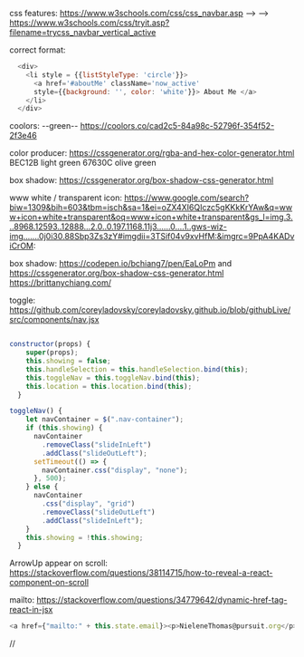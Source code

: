css features:
https://www.w3schools.com/css/css_navbar.asp  -->
--> https://www.w3schools.com/css/tryit.asp?filename=trycss_navbar_vertical_active

correct format:
```js
  <div>
    <li style = {{listStyleType: 'circle'}}>
      <a href='#aboutMe' className='now_active'
      style={{background: '', color: 'white'}}> About Me </a>
    </li>
  </div>

```

coolors:
--green--
https://coolors.co/cad2c5-84a98c-52796f-354f52-2f3e46


color producer:
https://cssgenerator.org/rgba-and-hex-color-generator.html
BEC12B  light green
67630C  olive green

box shadow:
https://cssgenerator.org/box-shadow-css-generator.html

www white / transparent icon:
https://www.google.com/search?biw=1309&bih=603&tbm=isch&sa=1&ei=oZX4XI6QIczc5gKKkKrYAw&q=www+icon+white+transparent&oq=www+icon+white+transparent&gs_l=img.3...8968.12593..12888...2.0..0.197.1168.11j3......0....1..gws-wiz-img.......0j0i30.88Sbp3Zs3zY#imgdii=3TSif04v9xvHfM:&imgrc=9PpA4KADviCrOM:

box shadow:
https://codepen.io/bchiang7/pen/EaLoPm
and https://cssgenerator.org/box-shadow-css-generator.html
https://brittanychiang.com/


toggle:
https://github.com/coreyladovsky/coreyladovsky.github.io/blob/githubLive/src/components/nav.jsx
```js

constructor(props) {
    super(props);
    this.showing = false;
    this.handleSelection = this.handleSelection.bind(this);
    this.toggleNav = this.toggleNav.bind(this);
    this.location = this.location.bind(this);
  }

toggleNav() {
    let navContainer = $(".nav-container");
    if (this.showing) {
      navContainer
        .removeClass("slideInLeft")
        .addClass("slideOutLeft");
      setTimeout(() => {
        navContainer.css("display", "none");
      }, 500);
    } else {
      navContainer
        .css("display", "grid")
        .removeClass("slideOutLeft")
        .addClass("slideInLeft");
    }
    this.showing = !this.showing;
  }
  ```


ArrowUp appear on scroll:
https://stackoverflow.com/questions/38114715/how-to-reveal-a-react-component-on-scroll


mailto:
https://stackoverflow.com/questions/34779642/dynamic-href-tag-react-in-jsx

```js
<a href={"mailto:" + this.state.email}><p>NieleneThomas@pursuit.org</p></a>
```













//
